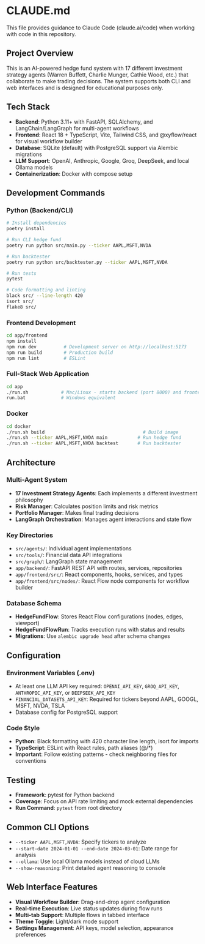 # CLAUDE.md

This file provides guidance to Claude Code (claude.ai/code) when working with code in this repository.

## Project Overview

This is an AI-powered hedge fund system with 17 different investment strategy agents (Warren Buffett, Charlie Munger, Cathie Wood, etc.) that collaborate to make trading decisions. The system supports both CLI and web interfaces and is designed for educational purposes only.

## Tech Stack

- **Backend**: Python 3.11+ with FastAPI, SQLAlchemy, and LangChain/LangGraph for multi-agent workflows
- **Frontend**: React 18 + TypeScript, Vite, Tailwind CSS, and @xyflow/react for visual workflow builder
- **Database**: SQLite (default) with PostgreSQL support via Alembic migrations
- **LLM Support**: OpenAI, Anthropic, Google, Groq, DeepSeek, and local Ollama models
- **Containerization**: Docker with compose setup

## Development Commands

### Python (Backend/CLI)
```bash
# Install dependencies
poetry install

# Run CLI hedge fund
poetry run python src/main.py --ticker AAPL,MSFT,NVDA

# Run backtester
poetry run python src/backtester.py --ticker AAPL,MSFT,NVDA

# Run tests
pytest

# Code formatting and linting
black src/ --line-length 420
isort src/
flake8 src/
```

### Frontend Development
```bash
cd app/frontend
npm install
npm run dev          # Development server on http://localhost:5173
npm run build        # Production build
npm run lint         # ESLint
```

### Full-Stack Web Application
```bash
cd app
./run.sh            # Mac/Linux - starts backend (port 8000) and frontend (port 5173)
run.bat             # Windows equivalent
```

### Docker
```bash
cd docker
./run.sh build                                    # Build image
./run.sh --ticker AAPL,MSFT,NVDA main           # Run hedge fund
./run.sh --ticker AAPL,MSFT,NVDA backtest       # Run backtester
```

## Architecture

### Multi-Agent System
- **17 Investment Strategy Agents**: Each implements a different investment philosophy
- **Risk Manager**: Calculates position limits and risk metrics  
- **Portfolio Manager**: Makes final trading decisions
- **LangGraph Orchestration**: Manages agent interactions and state flow

### Key Directories
- `src/agents/`: Individual agent implementations
- `src/tools/`: Financial data API integrations
- `src/graph/`: LangGraph state management
- `app/backend/`: FastAPI REST API with routes, services, repositories
- `app/frontend/src/`: React components, hooks, services, and types
- `app/frontend/src/nodes/`: React Flow node components for workflow builder

### Database Schema
- **HedgeFundFlow**: Stores React Flow configurations (nodes, edges, viewport)
- **HedgeFundFlowRun**: Tracks execution runs with status and results
- **Migrations**: Use `alembic upgrade head` after schema changes

## Configuration

### Environment Variables (.env)
- At least one LLM API key required: `OPENAI_API_KEY`, `GROQ_API_KEY`, `ANTHROPIC_API_KEY`, or `DEEPSEEK_API_KEY`
- `FINANCIAL_DATASETS_API_KEY`: Required for tickers beyond AAPL, GOOGL, MSFT, NVDA, TSLA
- Database config for PostgreSQL support

### Code Style
- **Python**: Black formatting with 420 character line length, isort for imports
- **TypeScript**: ESLint with React rules, path aliases (@/*)
- **Important**: Follow existing patterns - check neighboring files for conventions

## Testing

- **Framework**: pytest for Python backend
- **Coverage**: Focus on API rate limiting and mock external dependencies
- **Run Command**: `pytest` from root directory

## Common CLI Options

- `--ticker AAPL,MSFT,NVDA`: Specify tickers to analyze
- `--start-date 2024-01-01 --end-date 2024-03-01`: Date range for analysis
- `--ollama`: Use local Ollama models instead of cloud LLMs  
- `--show-reasoning`: Print detailed agent reasoning to console

## Web Interface Features

- **Visual Workflow Builder**: Drag-and-drop agent configuration
- **Real-time Execution**: Live status updates during flow runs
- **Multi-tab Support**: Multiple flows in tabbed interface  
- **Theme Toggle**: Light/dark mode support
- **Settings Management**: API keys, model selection, appearance preferences